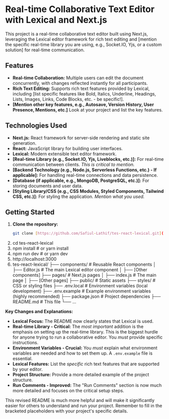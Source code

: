 # Real-time Collaborative Text Editor with Lexical and Next.js

This project is a real-time collaborative text editor built using Next.js, leveraging the Lexical editor framework for rich text editing and [mention the specific real-time library you are using, e.g., Socket.IO, Yjs, or a custom solution] for real-time communication.

## Features

* **Real-time Collaboration:** Multiple users can edit the document concurrently, with changes reflected instantly for all participants.
* **Rich Text Editing:** Supports rich text features provided by Lexical, including [list specific features like Bold, Italics, Underline, Headings, Lists, Images, Links, Code Blocks, etc. - be specific!].
* **[Mention other key features, e.g., Autosave, Version History, User Presence, Mentions, etc.]**  Look at your project and list the key features.

## Technologies Used

* **Next.js:** React framework for server-side rendering and static site generation.
* **React:** JavaScript library for building user interfaces.
* **Lexical:**  Modern extensible text editor framework.
* **[Real-time Library (e.g., Socket.IO, Yjs, Liveblocks, etc.)]:** For real-time communication between clients.  *This is critical to mention.*
* **[Backend Technology (e.g., Node.js, Serverless Functions, etc.) - If applicable]:** For handling real-time connections and data persistence.
* **[Database (if applicable, e.g., MongoDB, PostgreSQL, etc.)]:** For storing documents and user data.
* **[Styling Library/CSS (e.g., CSS Modules, Styled Components, Tailwind CSS, etc.)]:** For styling the application.  *Mention what you used.*

## Getting Started

1. **Clone the repository:**
   ```bash
   git clone [https://github.com/Safiul-Lathif/tes-react-lexical.git](https://github.com/Safiul-Lathif/tes-react-lexical.git)
2. cd tes-react-lexical
3. npm install  # or yarn install
4. npm run dev  # or yarn dev
5. http://localhost:3000
6.  tes-react-lexical/
├── components/         # Reusable React components
│   ├── Editor.js       # The main Lexical editor component
│   ├── [Other components]
├── pages/              # Next.js pages
│   ├── index.js        # The main page
│   ├── [Other pages]
├── public/             # Static assets
├── styles/            # CSS or styling files
├── .env.local         # Environment variables (local development)
├── .env.example       # Example environment variables (highly recommended)
├── package.json        # Project dependencies
├── README.md           # This file
└── ...

**Key Changes and Explanations:**

* **Lexical Focus:** The README now clearly states that Lexical is used.
* **Real-time Library - Critical:**  The *most important* addition is the emphasis on setting up the real-time library.  This is the biggest hurdle for anyone trying to run a collaborative editor.  You *must* provide specific instructions.
* **Environment Variables - Crucial:** You *must* explain what environment variables are needed and how to set them up.  A `.env.example` file is essential.
* **Lexical Features:**  List the *specific* rich text features that are supported by your editor.
* **Project Structure:**  Provide a more detailed example of the project structure.
* **Run Comments - Improved:**  The "Run Comments" section is now much more detailed and focuses on the critical setup steps.

This revised README is much more helpful and will make it significantly easier for others to understand and run your project.  Remember to fill in the bracketed placeholders with your project's specific details.


